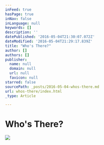 ```yaml
---
inFeed: true
hasPage: true
inNav: false
inLanguage: null
keywords: []
description: ''
datePublished: '2016-05-04T21:30:07.072Z'
dateModified: '2016-05-04T21:29:17.839Z'
title: "Who's There?"
author: []
authors: []
publisher:
  name: null
  domain: null
  url: null
  favicon: null
starred: false
sourcePath: _posts/2016-05-04-whos-there.md
url: whos-there/index.html
_type: Article

---
```

# Who's There?
![](https://the-grid-user-content.s3-us-west-2.amazonaws.com/5f1d80cc-fbe4-4ea1-8430-25d12273e778.jpg)